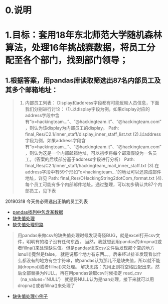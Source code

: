 # 0.说明
# 1.目标：套用18年东北师范大学随机森林算法，处理16年挑战赛数据，将员工分配至各个部门，找到部门领导；
## 1.根据答案，用pandas库读取筛选出87名内部员工及其多个邮箱地址：

>1.	内部员工列表：
>Display和address字段都有可能反映人员信息，下面我们分别进行讨论：
>(1).以display字段为例，如果display对应的address字段中含有“o=hackingteam…”、“@hackingteam.it”、“@hackingteam.com”，则认为该display为内部员工的display。
>Path: final_Res/C2.1/inner_staff/display_inner_staff_list.txt
>(2).以address字段为例，如果address字段含有“o=hackingteam…”、“@hackingteam.it”、“@hackingteam.com”，则认为这是一个内部邮箱地址，可以初步将每个邮箱假设为一名员工。（答案的后续部分基于address字段进行分析）
>Path: final_Res/C2.1/inner_staff/hackingteam_mail_inner_staff.txt
>(3).在address字段中有59个形如“o=hackingteam…”的地址可以还原成邮件地址，详见
>Path: final_Res/OHackingString2dotCom_format.txt
>(4).每个员工可能有多个内部邮件地址。通过整理，可以初步确认共87个内部员工，见下表

20190318 今天务必筛选出正确的员工列表
* [pandas找列中包含某数据](https://www.jianshu.com/p/805f20ac6e06)
* [缺失值处理](https://blog.csdn.net/lwgkzl/article/details/80948548)
* [缺失值处理思路](https://blog.csdn.net/silence2015/article/details/65643125 )
>用pandas来做csv的缺失值处理时候发现奇怪BUG，就是excel打开csv文件，明明有的格子没有任何东西，
>当然，我就想到用pandas的dropna()或者fillna()来处理缺失值。但是pandas读取csv文件后发现那个空的地方isnull()竟然是false，
>就是说那个地方有东西。。。后来经过排查发现看似什么都没有的地方有空字符串，故pandas认为那儿不是缺失值，所以就不能用dropna()或者fillna()来处理。
>解决思路：先用正则将空格匹配出来，然后全部替换为NULL，再在用pandas读取csv时候指定 read_csv（na_values='NULL'）
>就是将NULL认为是nan处理，接下来就可以用dropna()或者fillna()来处理了

* [缺失值处理小例子](https://blog.csdn.net/u010924297/article/details/80060229)

